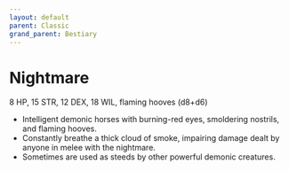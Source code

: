 ```yaml
---
layout: default
parent: Classic
grand_parent: Bestiary
---
```


# Nightmare

8 HP, 15 STR, 12 DEX, 18 WIL, flaming hooves (d8+d6)

- Intelligent demonic horses with burning-red eyes, smoldering nostrils, and flaming hooves.
- Constantly breathe a thick cloud of smoke, impairing damage dealt by anyone in melee with the nightmare.
- Sometimes are used as steeds by other powerful demonic creatures.
